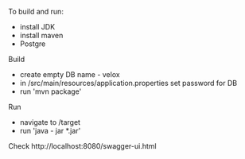 To build and run:
 - install JDK
 - install maven
 - Postgre 
 
Build
 - create empty DB name - velox
 - in /src/main/resources/application.properties set password for DB
 - run 'mvn package'
 
Run 
 - navigate to /target
 - run 'java - jar *.jar'
 
Check http://localhost:8080/swagger-ui.html